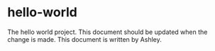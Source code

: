 # hello-world
The hello world project.
This document should be updated when the change is made.
This document is written by Ashley.
